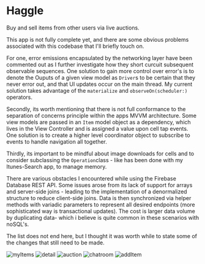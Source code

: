 # Haggle

Buy and sell items from other users via live auctions. 

This app is not fully complete yet, and there are some obvious problems associated with this codebase that I'll briefly touch on. 

For one, error emissions encapsulated by the networking layer have been commented out as I further investigate how they short curcuit subsequent observable sequences. One solution to gain more control over error's is to denote the Ouputs of a given view model as `Driver`s to be certain that they never error out, and that UI updates occur on the main thread. My current solution takes advantage of the `materialize` and `observeOn(scheduler:)` operators.

Secondly, its worth mentioning that there is not full conformance to the separation of concerns principle within the apps MVVM architecture. Some view models are passed in an `Item` model object as a dependency, which lives in the View Controller and is assigned a value upon cell tap events. One solution is to create a higher level coordinator object to subscribe to events to handle navigation all together.

Thirdly, its important to be mindful about image downloads for cells and to consider subclassing the `Operation`class - like has been done with my Itunes-Search app, to manage memory. 

There are various obstacles I encountered while using the Firebase Database REST API. Some issues arose from its lack of support for arrays and server-side joins - leading to the implementation of a denormalized structure to reduce client-side joins. Data is then synchronized via helper methods with variadic parameters to represent all desired endpoints (more sophisticated way is transactional updates). The cost is larger data volume by duplicating data- which i believe is quite common in these scenarios with noSQL's.

The list does not end here, but I thought it was worth while to state some of the changes that still need to be made. 

![myItems](https://user-images.githubusercontent.com/19160637/29998230-ae088660-8fda-11e7-9ea2-b3e0c574279c.png)
![detail](https://user-images.githubusercontent.com/19160637/29998276-b3463c52-8fdb-11e7-94a5-29e62e5d5c2d.png)
![auction](https://user-images.githubusercontent.com/19160637/29998245-03e8880a-8fdb-11e7-8e81-c3c55266c37c.png)
![chatroom](https://user-images.githubusercontent.com/19160637/29998209-173d4c02-8fda-11e7-946f-a33473a2dd92.png)
![addItem](https://user-images.githubusercontent.com/19160637/29998257-65e2370e-8fdb-11e7-91a0-c876f76a92b3.png)


